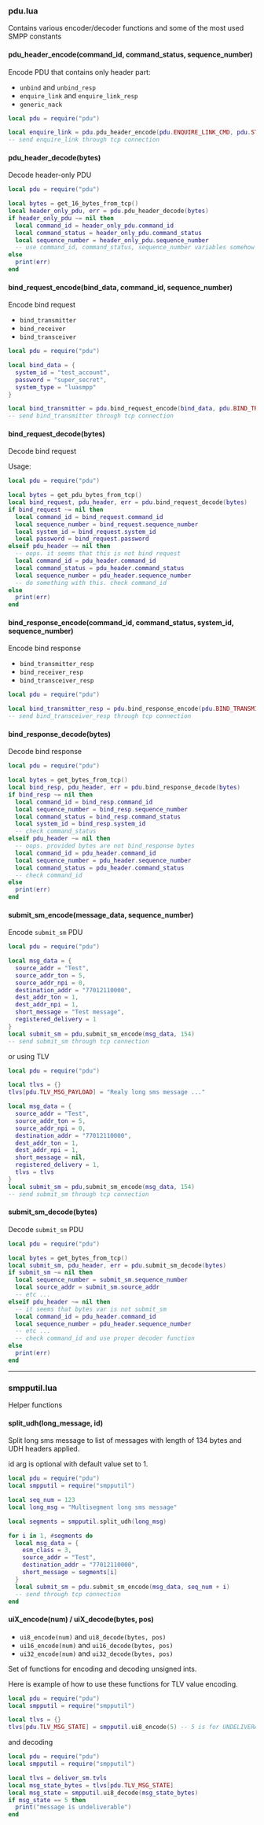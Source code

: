 ### pdu.lua

Contains various encoder/decoder functions and some of the most used SMPP constants

#### pdu_header_encode(command_id, command_status, sequence_number)

Encode PDU that contains only header part:

* `unbind` and `unbind_resp`
* `enquire_link` and `enquire_link_resp`
* `generic_nack`

```lua
local pdu = require("pdu")

local enquire_link = pdu.pdu_header_encode(pdu.ENQUIRE_LINK_CMD, pdu.STATUS_OK, 256)
-- send enquire_link through tcp connection
```

#### pdu_header_decode(bytes)

Decode header-only PDU

```lua
local pdu = require("pdu")

local bytes = get_16_bytes_from_tcp()
local header_only_pdu, err = pdu.pdu_header_decode(bytes)
if header_only_pdu ~= nil then
  local command_id = header_only_pdu.command_id
  local command_status = header_only_pdu.command_status
  local sequence_number = header_only_pdu.sequence_number
  -- use command_id, command_status, sequence_number variables somehow
else
  print(err)
end
```

#### bind_request_encode(bind_data, command_id, sequence_number)

Encode bind request

* `bind_transmitter`
* `bind_receiver`
* `bind_transceiver`

```lua
local pdu = require("pdu")

local bind_data = {
  system_id = "test_account",
  password = "super_secret",
  system_type = "luasmpp"
}

local bind_transmitter = pdu.bind_request_encode(bind_data, pdu.BIND_TRANSMITTER_CMD, 1)
-- send bind_transmitter through tcp connection
```

#### bind_request_decode(bytes)

Decode bind request

Usage:
```lua
local pdu = require("pdu")

local bytes = get_pdu_bytes_from_tcp()
local bind_request, pdu_header, err = pdu.bind_request_decode(bytes)
if bind_request ~= nil then
  local command_id = bind_request.command_id
  local sequence_number = bind_request.sequence_number
  local system_id = bind_request.system_id
  local password = bind_request.password
elseif pdu_header ~= nil then
  -- oops. it seems that this is not bind request
  local command_id = pdu_header.command_id
  local command_status = pdu_header.command_status
  local sequence_number = pdu_header.sequence_number
  -- do something with this. check command_id
else
  print(err)
end
```

#### bind_response_encode(command_id, command_status, system_id, sequence_number)

Encode bind response

* `bind_transmitter_resp`
* `bind_receiver_resp`
* `bind_transceiver_resp`

```lua
local pdu = require("pdu")

local bind_transmitter_resp = pdu.bind_response_encode(pdu.BIND_TRANSMITTER_RESP_CMD, pdu.STATUS_OK, "luasmpp", 1)
-- send bind_transceiver_resp through tcp connection
```

#### bind_response_decode(bytes)

Decode bind response

```lua
local pdu = require("pdu")

local bytes = get_bytes_from_tcp()
local bind_resp, pdu_header, err = pdu.bind_response_decode(bytes)
if bind_resp ~= nil then
  local command_id = bind_resp.command_id
  local sequence_number = bind_resp.sequence_number
  local command_status = bind_resp.command_status
  local system_id = bind_resp.system_id
  -- check command_status
elseif pdu_header ~= nil then
  -- oops. provided bytes are not bind_response bytes
  local command_id = pdu_header.command_id
  local sequence_number = pdu_header.sequence_number
  local command_status = pdu_header.command_status
  -- check command_id
else
  print(err)
end
```

#### submit_sm_encode(message_data, sequence_number)

Encode `submit_sm` PDU

```lua
local pdu = require("pdu")

local msg_data = {
  source_addr = "Test",
  source_addr_ton = 5,
  source_addr_npi = 0,
  destination_addr = "77012110000",
  dest_addr_ton = 1,
  dest_addr_npi = 1,
  short_message = "Test message",
  registered_delivery = 1
}
local submit_sm = pdu,submit_sm_encode(msg_data, 154)
-- send submit_sm through tcp connection
```

or using TLV

```lua
local pdu = require("pdu")

local tlvs = {}
tlvs[pdu.TLV_MSG_PAYLOAD] = "Realy long sms message ..."

local msg_data = {
  source_addr = "Test",
  source_addr_ton = 5,
  source_addr_npi = 0,
  destination_addr = "77012110000",
  dest_addr_ton = 1,
  dest_addr_npi = 1,
  short_message = nil,
  registered_delivery = 1,
  tlvs = tlvs
}
local submit_sm = pdu,submit_sm_encode(msg_data, 154)
-- send submit_sm through tcp connection
```

#### submit_sm_decode(bytes)

Decode `submit_sm` PDU

```lua
local pdu = require("pdu")

local bytes = get_bytes_from_tcp()
local submit_sm, pdu_header, err = pdu.submit_sm_decode(bytes)
if submit_sm ~= nil then
  local sequence_number = submit_sm.sequence_number
  local source_addr = submit_sm.source_addr
  -- etc ...
elseif pdu_header ~= nil then
  -- it seems that bytes var is not submit_sm
  local command_id = pdu_header.command_id
  local sequence_number = pdu_header.sequence_number
  -- etc ...
  -- check command_id and use proper decoder function
else
  print(err)
end
```

---

### smpputil.lua

Helper functions

#### split_udh(long_message, id)

Split long sms message to list of messages with length of 134 bytes and UDH headers applied.

id arg is optional with default value set to 1.

```lua
local pdu = require("pdu")
local smpputil = require("smpputil")

local seq_num = 123
local long_msg = "Multisegment long sms message"

local segments = smpputil.split_udh(long_msg)

for i in 1, #segments do
  local msg_data = {
    esm_class = 3,
    source_addr = "Test",
    destination_addr = "77012110000",
    short_message = segments[i]
  }
  local submit_sm = pdu.submit_sm_encode(msg_data, seq_num + i)
  -- send through tcp connection
end

```

#### uiX_encode(num) / uiX_decode(bytes, pos)

* `ui8_encode(num)` and `ui8_decode(bytes, pos)`
* `ui16_encode(num)` and `ui16_decode(bytes, pos)`
* `ui32_encode(num)` and `ui32_decode(bytes, pos)`

Set of functions for encoding and decoding unsigned ints.

Here is example of how to use these functions for TLV value encoding.

```lua
local pdu = require("pdu")
local smpputil = require("smpputil")

local tlvs = {}
tlvs[pdu.TLV_MSG_STATE] = smpputil.ui8_encode(5) -- 5 is for UNDELIVERABLE
```

and decoding

```lua
local pdu = require("pdu")
local smpputil = require("smpputil")

local tlvs = deliver_sm.tvls
local msg_state_bytes = tlvs[pdu.TLV_MSG_STATE]
local msg_state = smpputil.ui8_decode(msg_state_bytes)
if msg_state == 5 then
  print("message is undeliverable")
end
```

